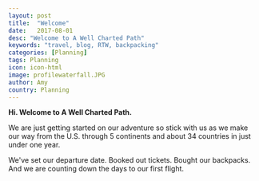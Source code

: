 ```yaml
---
layout: post
title:  "Welcome"
date:   2017-08-01
desc: "Welcome to A Well Charted Path"
keywords: "travel, blog, RTW, backpacking"
categories: [Planning]
tags: Planning
icon: icon-html
image: profilewaterfall.JPG
author: Amy
country: Planning
---
```


**Hi.  Welcome to A Well Charted Path.**

We are just getting started on our adventure so stick with us as we make our way from the U.S. through 5 continents and about 34 countries in just under one year.

We've set our departure date. Booked out tickets. Bought our backpacks. And we are counting down the days to our first flight. 
